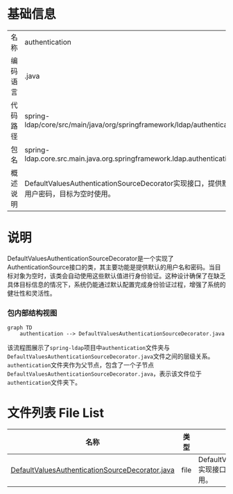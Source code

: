 # 基础信息

|      |      |
|------|------|
| 名称 | authentication |
| 编码语言 | .java |
| 代码路径 | spring-ldap/core/src/main/java/org/springframework/ldap/authentication |
| 包名 | spring-ldap.core.src.main.java.org.springframework.ldap.authentication |
| 概述说明 | DefaultValuesAuthenticationSourceDecorator实现接口，提供默认用户密码，目标为空时使用。 |

# 说明

DefaultValuesAuthenticationSourceDecorator是一个实现了AuthenticationSource接口的类，其主要功能是提供默认的用户名和密码。当目标对象为空时，该类会自动使用这些默认值进行身份验证。这种设计确保了在缺乏具体目标信息的情况下，系统仍能通过默认配置完成身份验证过程，增强了系统的健壮性和灵活性。


### 包内部结构视图

```mermaid
graph TD
    authentication --> DefaultValuesAuthenticationSourceDecorator.java
```

该流程图展示了`spring-ldap`项目中`authentication`文件夹与`DefaultValuesAuthenticationSourceDecorator.java`文件之间的层级关系。`authentication`文件夹作为父节点，包含了一个子节点`DefaultValuesAuthenticationSourceDecorator.java`，表示该文件位于`authentication`文件夹下。

# 文件列表 File List

| 名称   | 类型  | 说明 |
|-------|------|-------------|
| [DefaultValuesAuthenticationSourceDecorator.java](DefaultValuesAuthenticationSourceDecorator.md) | file | DefaultValuesAuthenticationSourceDecorator实现接口，提供默认用户密码，目标为空时使用。 |


